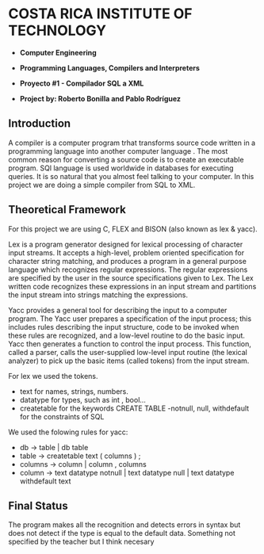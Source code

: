# COSTA RICA INSTITUTE OF TECHNOLOGY
- **Computer Engineering**

- **Programming Languages, Compilers and Interpreters**


- **Proyecto #1 - Compilador SQL a XML**

- **Project by: Roberto Bonilla and Pablo Rodríguez**

## Introduction
A compiler is a computer program trhat transforms source code written in a programming language  into another computer language . The most common reason for converting a source code is to create an executable program. SQl language is used worldwide in databases for executing queries. It is so natural that you almost feel talking to your computer. In this project we are doing a simple compiler from SQL to XML.

## Theoretical Framework
For this project we are using C, FLEX and BISON (also known as lex & yacc).

Lex is a program generator designed for lexical processing of character input streams. It accepts a high-level, problem oriented specification for character string matching, and produces a program in a general purpose language which recognizes regular expressions. The regular expressions are specified by the user in the source specifications given to Lex. The Lex written code recognizes these expressions in an input stream and partitions the input stream into strings matching the expressions. 

Yacc provides a general tool for describing the input to a computer program. The Yacc user prepares a specification of the input process; this includes rules describing the input structure, code to be invoked when these rules are recognized, and a low-level routine to do the basic input. Yacc then generates a function to control the input process. This function, called a parser, calls the user-supplied low-level input routine (the lexical analyzer) to pick up the basic items (called tokens) from the input stream. 

For lex we used the tokens.
- text for names, strings, numbers.
- datatype for types, such as int , bool...
- createtable for the keywords CREATE TABLE
-notnull, null, withdefault for the constraints of SQL


We used the folowing rules for yacc:
- db -> table | db table 
- table -> createtable text ( columns ) ;
- columns -> column | column , columns
- column -> text datatype notnull | text datatype null | text datatype withdefault text 

## Final Status
The program makes all the recognition and detects errors in syntax but does not detect if the type is equal to the default data. Something not specified by the teacher but I think necesary
